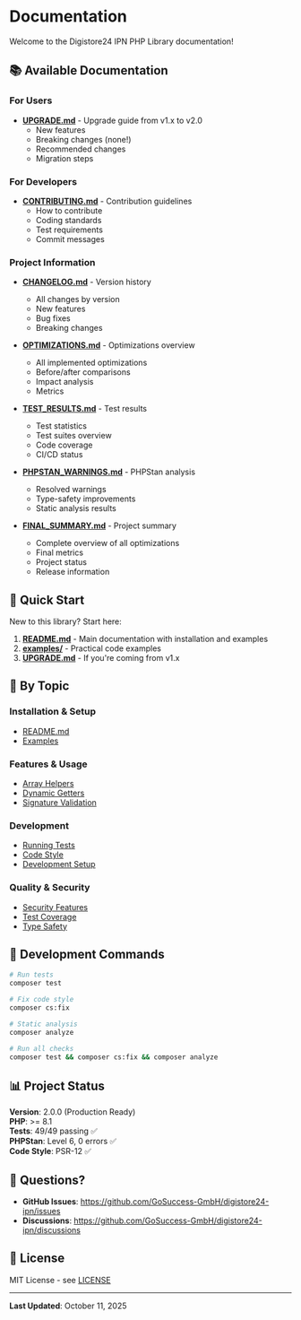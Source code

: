 # Documentation

Welcome to the Digistore24 IPN PHP Library documentation!

## 📚 Available Documentation

### For Users

- **[UPGRADE.md](UPGRADE.md)** - Upgrade guide from v1.x to v2.0
  - New features
  - Breaking changes (none!)
  - Recommended changes
  - Migration steps

### For Developers

- **[CONTRIBUTING.md](../CONTRIBUTING.md)** - Contribution guidelines
  - How to contribute
  - Coding standards
  - Test requirements
  - Commit messages

### Project Information

- **[CHANGELOG.md](../CHANGELOG.md)** - Version history
  - All changes by version
  - New features
  - Bug fixes
  - Breaking changes

- **[OPTIMIZATIONS.md](OPTIMIZATIONS.md)** - Optimizations overview
  - All implemented optimizations
  - Before/after comparisons
  - Impact analysis
  - Metrics

- **[TEST_RESULTS.md](TEST_RESULTS.md)** - Test results
  - Test statistics
  - Test suites overview
  - Code coverage
  - CI/CD status

- **[PHPSTAN_WARNINGS.md](PHPSTAN_WARNINGS.md)** - PHPStan analysis
  - Resolved warnings
  - Type-safety improvements
  - Static analysis results

- **[FINAL_SUMMARY.md](FINAL_SUMMARY.md)** - Project summary
  - Complete overview of all optimizations
  - Final metrics
  - Project status
  - Release information

## 🚀 Quick Start

New to this library? Start here:

1. **[README.md](../README.md)** - Main documentation with installation and examples
2. **[examples/](../examples/)** - Practical code examples
3. **[UPGRADE.md](UPGRADE.md)** - If you're coming from v1.x

## 📖 By Topic

### Installation & Setup
- [README.md](../README.md#installation)
- [Examples](../examples/README.md)

### Features & Usage
- [Array Helpers](../README.md#using-array-helpers)
- [Dynamic Getters](../README.md#dynamic-getters)
- [Signature Validation](../README.md#receiving-and-validating-an-ipn)

### Development
- [Running Tests](../CONTRIBUTING.md#testing)
- [Code Style](../CONTRIBUTING.md#coding-standards)
- [Development Setup](../CONTRIBUTING.md#development-setup)

### Quality & Security
- [Security Features](../README.md#security)
- [Test Coverage](TEST_RESULTS.md)
- [Type Safety](PHPSTAN_WARNINGS.md)

## 🔧 Development Commands

```bash
# Run tests
composer test

# Fix code style
composer cs:fix

# Static analysis
composer analyze

# Run all checks
composer test && composer cs:fix && composer analyze
```

## 📊 Project Status

**Version**: 2.0.0 (Production Ready)  
**PHP**: >= 8.1  
**Tests**: 49/49 passing ✅  
**PHPStan**: Level 6, 0 errors ✅  
**Code Style**: PSR-12 ✅

## 💬 Questions?

- **GitHub Issues**: https://github.com/GoSuccess-GmbH/digistore24-ipn/issues
- **Discussions**: https://github.com/GoSuccess-GmbH/digistore24-ipn/discussions

## 📝 License

MIT License - see [LICENSE](../LICENSE)

---

**Last Updated**: October 11, 2025
